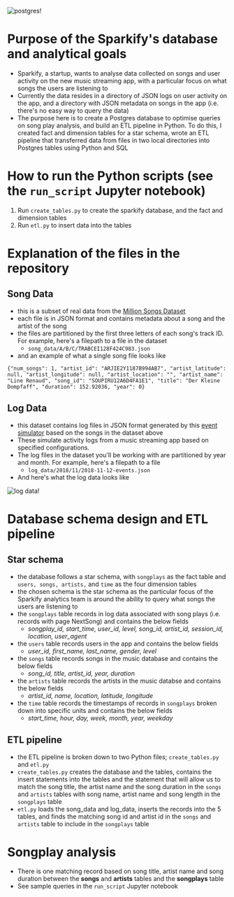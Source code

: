 ![postgres!](https://github.com/mochen862/data-engineering-projects/blob/main/data-modelling-with-postgres/postgres.png)

# Purpose of the Sparkify's database and analytical goals

- Sparkify, a startup, wants to analyse data collected on songs and user activity on the new music streaming app, with a particular focus on what songs the users are listening to
- Currently the data resides in a directory of JSON logs on user activity on the app, and a directory with JSON metadata on songs in the app (i.e. there's no easy way to query the data)
- The purpose here is to create a Postgres database to optimise queries on song play analysis, and build an ETL pipeline in Python. To do this, I created fact and dimension tables for a star schema, wrote an ETL pipeline that transferred data from files in two local directories into Postgres tables using Python and SQL

# How to run the Python scripts (see the `run_script` Jupyter notebook)

1. Run `create_tables.py` to create the sparkify database, and the fact and dimension tables
2. Run `etl.py` to insert data into the tables

# Explanation of the files in the repository

## Song Data
- this is a subset of real data from the [Million Songs Dataset](http://millionsongdataset.com/)
- each file is in JSON format and contains metadata about a song and the artist of the song
- the files are partitioned by the first three letters of each song's track ID. For example, here's a filepath to a file in the dataset
    - `song_data/A/B/C/TRABCEI128F424C983.json`
- and an example of what a single song file looks like

`{"num_songs": 1, "artist_id": "ARJIE2Y1187B994AB7", "artist_latitude": null, "artist_longitude": null, "artist_location": "", "artist_name": "Line Renaud", "song_id": "SOUPIRU12A6D4FA1E1", "title": "Der Kleine Dompfaff", "duration": 152.92036, "year": 0}`

## Log Data
- this dataset contains log files in JSON format generated by this [event simulator](https://github.com/Interana/eventsim) based on the songs in the dataset above
- These simulate activity logs from a music streaming app based on specified configurations.
- The log files in the dataset you'll be working with are partitioned by year and month. For example, here's a filepath to a file
    - `log_data/2018/11/2018-11-12-events.json`
- And here's what the log data looks like

![log data!](https://github.com/mochen862/data-engineering-projects/blob/main/data-modelling-with-postgres/log_data_df.PNG)
        
# Database schema design and ETL pipeline

## Star schema

- the database follows a star schema, with `songplays` as the fact table and `users, songs, artists,` and `time` as the four dimension tables
- the chosen schema is the star schema as the particular focus of the Sparkify analytics team is around the ability to query what songs the users are listening to
- the `songplays` table records in log data associated with song plays (i.e. records with page NextSong) and contains the below fields
    - *songplay_id, start_time, user_id, level, song_id, artist_id, session_id, location, user_agent*
- the `users` table records users in the app and contains the below fields
    - *user_id, first_name, last_name, gender, level*
- the `songs` table records songs in the music database and contains the below fields
    - *song_id, title, artist_id, year, duration*
- the `artists` table records the artists in the music databse and contains the below fields
    - *artist_id, name, location, latitude, longitude*
- the `time` table records the timestamps of records in `songplays` broken down into specific units and contains the below fields
    - *start_time, hour, day, week, month, year, weekday*
    
## ETL pipeline

- the ETL pipeline is broken down to two Python files; `create_tables.py` and `etl.py`
- `create_tables.py` creates the database and the tables, contains the insert statements into the tables and the statement that will allow us to match the song title, the artist name and the song duration in the `songs` and `artists` tables with song name, artist name and song length in the `songplays` table
- `etl.py` loads the song_data and log_data, inserts the records into the 5 tables, and finds the matching song id and artist id in the `songs` and `artists` table to include in the `songplays` table

# Songplay analysis

- There is one matching record based on song title, artist name and song duration between the **songs** and **artists** tables and the **songplays** table
- See sample queries in the `run_script` Jupyter notebook

